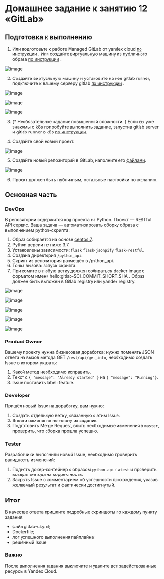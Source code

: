 # Домашнее задание к занятию 12 «GitLab»

## Подготовка к выполнению


1. Или подготовьте к работе Managed GitLab от yandex cloud [по инструкции](https://cloud.yandex.ru/docs/managed-gitlab/operations/instance/instance-create) .
Или создайте виртуальную машину из публичного образа [по инструкции](https://cloud.yandex.ru/marketplace/products/yc/gitlab ) .

![image](https://github.com/LexionN/SHDEVOPS-4/assets/124770915/bad59d11-51d7-4577-a91c-a2a7cbfebb06)

2. Создайте виртуальную машину и установите на нее gitlab runner, подключите к вашему серверу gitlab  [по инструкции](https://docs.gitlab.com/runner/install/linux-repository.html) .

![image](https://github.com/LexionN/SHDEVOPS-4/assets/124770915/92942a89-9085-46fb-9d65-d674964ac723)

![image](https://github.com/LexionN/SHDEVOPS-4/assets/124770915/cbb2ae68-d2ce-4566-8522-416bc2f95378)

![image](https://github.com/LexionN/SHDEVOPS-4/assets/124770915/8ed0e56e-b405-4791-8f25-ba9175d236a4)

3. (* Необязательное задание повышенной сложности. )  Если вы уже знакомы с k8s попробуйте выполнить задание, запустив gitlab server и gitlab runner в k8s  [по инструкции](https://cloud.yandex.ru/docs/tutorials/infrastructure-management/gitlab-containers). 

4. Создайте свой новый проект.

![image](https://github.com/LexionN/SHDEVOPS-4/assets/124770915/9e471cb0-6849-46f3-971e-021129f7d71f)

5. Создайте новый репозиторий в GitLab, наполните его [файлами](./repository).

![image](https://github.com/LexionN/SHDEVOPS-4/assets/124770915/6d216fec-50f1-42a3-997b-e08ef314d788)

6. Проект должен быть публичным, остальные настройки по желанию.

## Основная часть

### DevOps

В репозитории содержится код проекта на Python. Проект — RESTful API сервис. Ваша задача — автоматизировать сборку образа с выполнением python-скрипта:

1. Образ собирается на основе [centos:7](https://hub.docker.com/_/centos?tab=tags&page=1&ordering=last_updated).
2. Python версии не ниже 3.7.
3. Установлены зависимости: `flask` `flask-jsonpify` `flask-restful`.
4. Создана директория `/python_api`.
5. Скрипт из репозитория размещён в /python_api.
6. Точка вызова: запуск скрипта.
7. При комите в любую ветку должен собираться docker image с форматом имени hello:gitlab-$CI_COMMIT_SHORT_SHA . Образ должен быть выложен в Gitlab registry или yandex registry.   

![image](https://github.com/LexionN/SHDEVOPS-4/assets/124770915/fd58cb47-12b4-4bee-aad9-e00f97477eb6)

![image](https://github.com/LexionN/SHDEVOPS-4/assets/124770915/5659052a-ca05-4739-afe0-529504352c37)

![image](https://github.com/LexionN/SHDEVOPS-4/assets/124770915/35bf8022-a019-4c3b-8296-a0a89d1063cd)

![image](https://github.com/LexionN/SHDEVOPS-4/assets/124770915/347402ea-7ff5-4e96-aa76-da96480b0e0a)

![image](https://github.com/LexionN/SHDEVOPS-4/assets/124770915/3147ac1b-e5bf-4150-8f55-c6403d1ae1b1)


### Product Owner

Вашему проекту нужна бизнесовая доработка: нужно поменять JSON ответа на вызов метода GET `/rest/api/get_info`, необходимо создать Issue в котором указать:

1. Какой метод необходимо исправить.
2. Текст с `{ "message": "Already started" }` на `{ "message": "Running"}`.
3. Issue поставить label: feature.

### Developer

Пришёл новый Issue на доработку, вам нужно:

1. Создать отдельную ветку, связанную с этим Issue.
2. Внести изменения по тексту из задания.
3. Подготовить Merge Request, влить необходимые изменения в `master`, проверить, что сборка прошла успешно.


### Tester

Разработчики выполнили новый Issue, необходимо проверить валидность изменений:

1. Поднять докер-контейнер с образом `python-api:latest` и проверить возврат метода на корректность.
2. Закрыть Issue с комментарием об успешности прохождения, указав желаемый результат и фактически достигнутый.

## Итог

В качестве ответа пришлите подробные скриншоты по каждому пункту задания:

- файл gitlab-ci.yml;
- Dockerfile; 
- лог успешного выполнения пайплайна;
- решённый Issue.

### Важно 
После выполнения задания выключите и удалите все задействованные ресурсы в Yandex Cloud.


